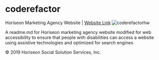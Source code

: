 # coderefactor

Horiseon Marketing Agency Website | [Website Link](https://dtm5169.github.io/coderefactor/.) 
![coderefactorhw](https://user-images.githubusercontent.com/76463522/108606378-cc484680-7387-11eb-8f2a-af4ffa8f5e11.png)




A readme.md for Horiseon marketing agency website modified for web accessibility to ensure that people with disabilities can access a website using assistive technologies and optimized for search engines 

&copy; 2019 Horiseon Social Solution Services, Inc.
